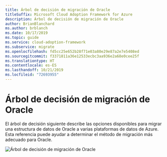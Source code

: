 ```yaml
---
title: Árbol de decisión de migración de Oracle
titleSuffix: Microsoft Cloud Adoption Framework for Azure
description: Árbol de decisión de migración de Oracle
author: BrianBlanchard
ms.author: brblanch
ms.date: 10/17/2019
ms.topic: guide
ms.service: cloud-adoption-framework
ms.subservice: migrate
ms.openlocfilehash: fd5cc25e652b28f71e03a80e29e87a2e7e5408ed
ms.sourcegitcommit: f3371811a36e12533ecbc3aa936e2a68e0cee25f
ms.translationtype: HT
ms.contentlocale: es-ES
ms.lasthandoff: 10/21/2019
ms.locfileid: "72693955"
---
```

# <a name="oracle-migration-decision-tree"></a>Árbol de decisión de migración de Oracle

El árbol de decisión siguiente describe las opciones disponibles para migrar una estructura de datos de Oracle a varias plataformas de datos de Azure.
Esta referencia puede ayudar a determinar el método de migración más adecuado para Oracle.

![Árbol de decisión de migración de Oracle](../../_images/innovate/considerations/oracle-migration-decision-tree.png)
